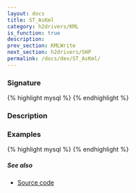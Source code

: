 ```yaml
---
layout: docs
title: ST_AsKml
category: h2drivers/KML
is_function: true
description: 
prev_section: KMLWrite
next_section: h2drivers/SHP
permalink: /docs/dev/ST_AsKml/
---
```


### Signature

{% highlight mysql %}
{% endhighlight %}

### Description

### Examples

{% highlight mysql %}
{% endhighlight %}

##### See also

* <a href="https://github.com/irstv/H2GIS/blob/a8e61ea7f1953d1bad194af926a568f7bc9aac96/h2drivers/src/main/java/org/h2gis/drivers/kml/ST_AsKml.java" target="_blank">Source code</a>
